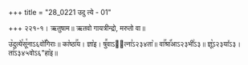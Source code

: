 +++
title = "28_0221 उदु त्ये - 01"

+++
२२१-१। ऋतुषाम॥ ऋतवो गायत्रीन्द्रो, मरुतो वा॥

उ꣥दुत्ये꣯सू꣯नाऽ६वो꣥꣯गिराः॥ का꣡ष्ठा꣢꣯य। ज्ञा꣡इ। षु꣪वाऽ२᳐त्ना꣣ऽ२३४ता꣥॥ वा꣢꣯श्रा꣡꣯आऽ२३भी꣢ऽ३॥ ज्ञू꣡ऽ२३या꣤ऽ३। ता꣢ऽ३४५वोऽ६"हा꣥इ॥